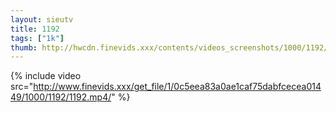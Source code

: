 ```yaml
--- 
layout: sieutv
title: 1192
tags: ["1k"]
thumb: http://hwcdn.finevids.xxx/contents/videos_screenshots/1000/1192/preview.mp4.jpg
---
```

{% include video src="http://www.finevids.xxx/get_file/1/0c5eea83a0ae1caf75dabfcecea01449/1000/1192/1192.mp4/" %} 
